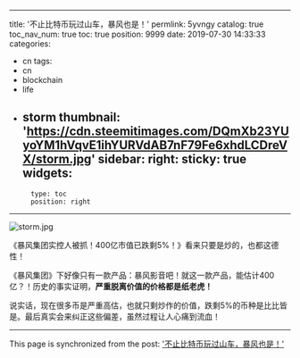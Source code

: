
---
title: '不止比特币玩过山车，暴风也是！'
permlink: 5yvngy
catalog: true
toc_nav_num: true
toc: true
position: 9999
date: 2019-07-30 14:33:33
categories:
- cn
tags:
- cn
- blockchain
- life
- storm
thumbnail: 'https://cdn.steemitimages.com/DQmXb23YUyoYM1hVqvE1ihYURVdAB7nF79Fe6xhdLCDreVX/storm.jpg'
sidebar:
    right:
        sticky: true
widgets:
    -
        type: toc
        position: right
---


![storm.jpg](https://cdn.steemitimages.com/DQmXb23YUyoYM1hVqvE1ihYURVdAB7nF79Fe6xhdLCDreVX/storm.jpg)

《暴风集团实控人被抓！400亿市值已跌剩5%！》看来只要是炒的，也都这德性！

《暴风集团》下好像只有一款产品：暴风影音吧！就这一款产品，能估计400亿？！历史的事实证明，**严重脱离价值的价格都是纸老虎！**

说实话，现在很多币是严重高估，也就只剩炒作的价值，跌剩5%的币种是比比皆是。最后真实会来纠正这些偏差，虽然过程让人心痛到流血！

- - -

This page is synchronized from the post: ['不止比特币玩过山车，暴风也是！'](https://steemit.com/@lemooljiang/5yvngy)
